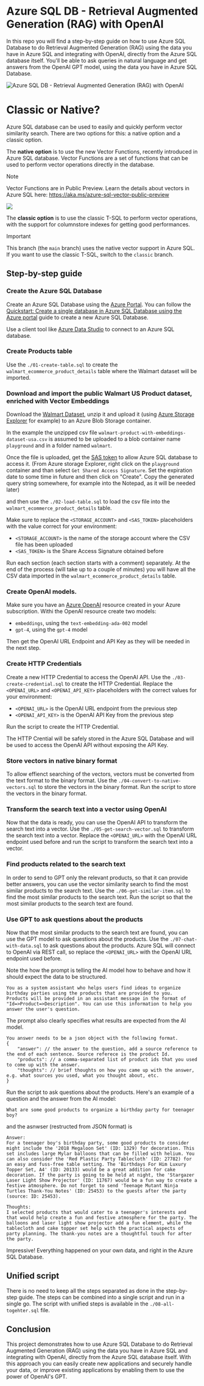 # Azure SQL DB - Retrieval Augmented Generation (RAG) with OpenAI

In this repo you will find a step-by-step guide on how to use Azure SQL Database to do Retrieval Augmented Generation (RAG) using the data you have in Azure SQL and integrating with OpenAI, directly from the Azure SQL database itself. You'll be able to ask queries in natural language and get answers from the OpenAI GPT model, using the data you have in Azure SQL Database.

![Azure SQL DB - Retrieval Augmented Generation (RAG) with OpenAI](./assets/azure-sql-rag.png)

# Classic or Native?

Azure SQL database can be used to easily and quickly perform vector similarity search. There are two options for this: a native option and a classic option.

The **native option** is to use the new Vector Functions, recently introduced in Azure SQL database. Vector Functions are a set of functions that can be used to perform vector operations directly in the database. 

> [!NOTE]  
> Vector Functions are in Public Preview. Learn the details about vectors in Azure SQL here: https://aka.ms/azure-sql-vector-public-preview

![](assets/azure-sql-cosine-similarity-vector-type.gif)

The **classic option** is to use the classic T-SQL to perform vector operations, with the support for columnstore indexes for getting good performances.

> [!IMPORTANT]  
> This branch (the `main` branch) uses the native vector support in Azure SQL. If you want to use the classic T-SQL, switch to the `classic` branch.

## Step-by-step guide

### Create the Azure SQL Database

Create an Azure SQL Database using the [Azure Portal](https://portal.azure.com/). You can follow the [Quickstart: Create a single database in Azure SQL Database using the Azure portal](https://docs.microsoft.com/azure/azure-sql/database/single-database-create-quickstart?tabs=azure-portal) guide to create a new Azure SQL Database.

Use a client tool like [Azure Data Studio](https://azure.microsoft.com/products/data-studio/) to connect to an Azure SQL database.

### Create Products table

Use the `./01-create-table.sql` to create the `walmart_ecommerce_product_details` table where the Walmart dataset will be imported.

### Download and import the public Walmart US Product dataset, enriched with Vector Embeddings

Download the [Walmart Dataset](https://www.kaggle.com/datasets/mauridb/product-data-from-walmart-usa-with-embeddings), unzip it and upload it (using [Azure Storage Explorer](https://learn.microsoft.com/azure/vs-azure-tools-storage-manage-with-storage-explorer?tabs=windows) for example) to an Azure Blob Storage container.

In the example the unzipped csv file `walmart-product-with-embeddings-dataset-usa.csv` is assumed to be uploaded to a blob container name `playground` and in a folder named `walmart`.

Once the file is uploaded, get the [SAS token](https://learn.microsoft.com/azure/storage/common/storage-sas-overview) to allow Azure SQL database to access it. (From Azure storage Explorer, right click on the `playground` container and than select `Get Shared Access Signature`. Set the expiration date to some time in future and then click on "Create". Copy the generated query string somewhere, for example into the Notepad, as it will be needed later)

and then use the `./02-load-table.sql` to load the csv file into the `walmart_ecommerce_product_details` table.

Make sure to replace the `<STORAGE_ACCOUNT>` and `<SAS_TOKEN>` placeholders with the value correct for your environment:

- `<STORAGE_ACCOUNT>` is the name of the storage account where the CSV file has been uploaded
- `<SAS_TOKEN>` is the Share Access Signature obtained before

Run each section (each section starts with a comment) separately. At the end of the process (will take up to a couple of minutes) you will have all the CSV data imported in the `walmart_ecommerce_product_details` table.

### Create OpenAI models.

Make sure you have an [Azure OpenAI](https://learn.microsoft.com/en-us/azure/ai-services/openai/overview) resource created in your Azure subscription. Withi the OpenAI resource create two models:

- `embeddings`, using the `text-embedding-ada-002` model
- `gpt-4`, using the `gpt-4` model

Then get the OpenAI URL Endpoint and API Key as they will be needed in the next step.

### Create HTTP Credentials

Create a new HTTP Credential to access the OpenAI API. Use the `./03-create-credential.sql` to create the HTTP Credential. Replace the `<OPENAI_URL>` and `<OPENAI_API_KEY>` placeholders with the correct values for your environment:

- `<OPENAI_URL>` is the OpenAI URL endpoint from the previous step
- `<OPENAI_API_KEY>` is the OpenAI API Key from the previous step

Run the script to create the HTTP Credential.

The HTTP Crential will be safely stored in the Azure SQL Database and will be used to access the OpenAI API without exposing the API Key.

### Store vectors in native binary format

To allow effienct searching of the vectors, vectors must be converted from the text format to the binary format. Use the `./04-convert-to-native-vectors.sql` to store the vectors in the binary format. Run the script to store the vectors in the binary format.

### Transform the search text into a vector using OpenAI

Now that the data is ready, you can use the OpenAI API to transform the search text into a vector. Use the `./05-get-search-vector.sql` to transform the search text into a vector. Replace the `<OPENAI_URL>` with the OpenAI URL endpoint used before and run the script to transform the search text into a vector.

### Find products related to the search text 

In order to send to GPT only the relevant products, so that it can provide better answers, you can use the vector similarity search to find the most similar products to the search text. Use the `./06-get-similar-item.sql` to find the most similar products to the search text. Run the script so that the most similar products to the search text are found.

### Use GPT to ask questions about the products

Now that the most similar products to the search text are found, you can use the GPT model to ask questions about the products. Use the `./07-chat-with-data.sql` to ask questions about the products. Azure SQL will connect to OpenAI via REST call, so replace the `<OPENAI_URL>` with the OpenAI URL endpoint used before. 

Note the how the prompt is telling the AI model how to behave and how it should expect the data to be structured. 

```
You as a system assistant who helps users find ideas to organize birthday parties using the products that are provided to you.
Products will be provided in an assistant message in the format of "Id=>Product=>Description". You can use this information to help you answer the user's question.
```

The prompt also clearly specifies what results are expected from the AI model. 

```
You answer needs to be a json object with the following format.
{
    "answer": // the answer to the question, add a source reference to the end of each sentence. Source referece is the product Id.
    "products": // a comma-separated list of product ids that you used to come up with the answer.
    "thoughts": // brief thoughts on how you came up with the answer, e.g. what sources you used, what you thought about, etc.
}
```

Run the script to ask questions about the products. Here's an example of a question and the answer from the AI model:

```
What are some good products to organize a birthday party for teenager boy?
```

and the asnwser (restructed from JSON format) is

```
Answer:
For a teenager boy's birthday party, some good products to consider might include the '2018 Megaloon Set' (ID: 1329) for decoration. This set includes large Mylar balloons that can be filled with helium. You can also consider the 'Red Plastic Party Tablecloth' (ID: 27782) for an easy and fuss-free table setting. The 'Birthdays For Him Luxury Topper Set, A4' (ID: 20133) would be a great addition for cake decoration. If the party is going to be held at night, the 'Stargazer Laser Light Show Projector' (ID: 11767) would be a fun way to create a festive atmosphere. Do not forget to send 'Teenage Mutant Ninja Turtles Thank-You Notes' (ID: 25453) to the guests after the party (source: ID: 25453).

Thoughts:
I selected products that would cater to a teenager's interests and that would help create a fun and festive atmosphere for the party. The balloons and laser light show projector add a fun element, while the tablecloth and cake topper set help with the practical aspects of party planning. The thank-you notes are a thoughtful touch for after the party.
```

Impressive! Everything happened on your own data, and right in the Azure SQL Database.

## Unified script

There is no need to keep all the steps separated as done in the step-by-step guide. The steps can be combined into a single script and run in a single go. The script with unified steps is available in the `./08-all-togehter.sql` file.

## Conclusion

This project demonstrates how to use Azure SQL Database to do Retrieval Augmented Generation (RAG) using the data you have in Azure SQL and integrating with OpenAI, directly from the Azure SQL database itself. With this approach you can easily create new applications and securely handle your data, or improve existing applications by enabling them to use the power of OpenAI's GPT.
